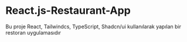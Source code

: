 # React.js-Restaurant-App
Bu proje React, Tailwindcs, TypeScript, Shadcn/ui kullanılarak yapılan bir restoran uygulamasıdır
